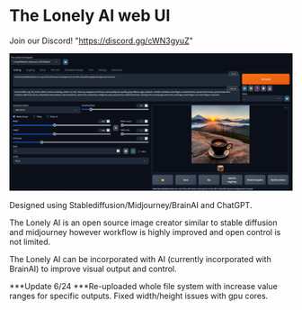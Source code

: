 # The Lonely AI web UI
Join our Discord! "https://discord.gg/cWN3gyuZ"


![](screenshot.png)


Designed using Stablediffusion/Midjourney/BrainAI and ChatGPT.


The Lonely AI is an open source image creator similar to stable diffusion and midjourney however workflow is highly improved and open control is not limited. 

The Lonely AI can be incorporated with AI (currently incorporated with BrainAI) to improve visual output and control.


***Update 6/24
  ***Re-uploaded whole file system with increase value ranges for specific outputs. Fixed width/height issues with gpu cores.
